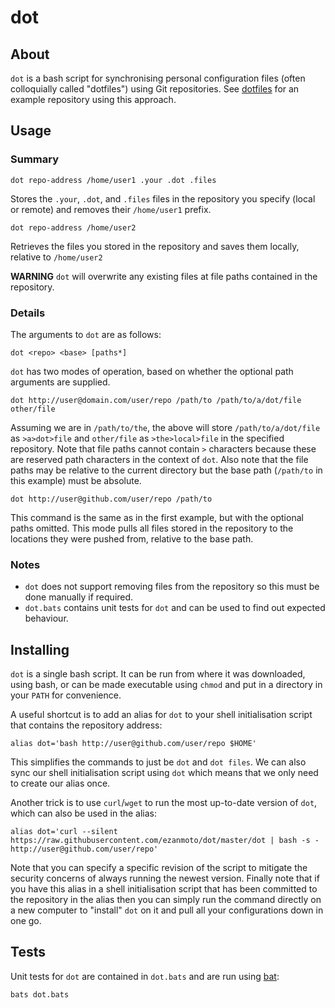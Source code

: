 dot
===

About
-----

`dot` is a bash script for synchronising personal configuration files (often
colloquially called "dotfiles") using Git repositories. See
[dotfiles](https://github.com/eZanmoto/dotfiles) for an example repository using
this approach.

Usage
-----

### Summary

    dot repo-address /home/user1 .your .dot .files

Stores the `.your`, `.dot`, and `.files` files in the repository you specify
(local or remote) and removes their `/home/user1` prefix.

    dot repo-address /home/user2

Retrieves the files you stored in the repository and saves them locally,
relative to `/home/user2`

**WARNING** `dot` will overwrite any existing files at file paths contained in
the repository.

### Details

The arguments to `dot` are as follows:

    dot <repo> <base> [paths*]

`dot` has two modes of operation, based on whether the optional path arguments
are supplied.

    dot http://user@domain.com/user/repo /path/to /path/to/a/dot/file other/file

Assuming we are in `/path/to/the`, the above will store `/path/to/a/dot/file` as
`>a>dot>file` and `other/file` as `>the>local>file` in the specified repository.
Note that file paths cannot contain `>` characters because these are reserved
path characters in the context of `dot`. Also note that the file paths may be
relative to the current directory but the base path (`/path/to` in this example)
must be absolute.

    dot http://user@github.com/user/repo /path/to

This command is the same as in the first example, but with the optional paths
omitted. This mode pulls all files stored in the repository to the locations
they were pushed from, relative to the base path.

### Notes

* `dot` does not support removing files from the repository so this must be done
  manually if required.
* `dot.bats` contains unit tests for `dot` and can be used to find out expected
  behaviour.

Installing
----------

`dot` is a single bash script. It can be run from where it was downloaded, using
bash, or can be made executable using `chmod` and put in a directory in your
`PATH` for convenience.

A useful shortcut is to add an alias for `dot` to your shell initialisation
script that contains the repository address:

    alias dot='bash http://user@github.com/user/repo $HOME'

This simplifies the commands to just be `dot` and `dot files`. We can also sync
our shell initialisation script using `dot` which means that we only need to
create our alias once.

Another trick is to use `curl`/`wget` to run the most up-to-date version of
`dot`, which can also be used in the alias:

    alias dot='curl --silent https://raw.githubusercontent.com/ezanmoto/dot/master/dot | bash -s - http://user@github.com/user/repo'

Note that you can specify a specific revision of the script to mitigate the
security concerns of always running the newest version. Finally note that if you
have this alias in a shell initialisation script that has been committed to the
repository in the alias then you can simply run the command directly on a new
computer to "install" `dot` on it and pull all your configurations down in one
go.

Tests
-----

Unit tests for `dot` are contained in `dot.bats` and are run using
[bat](https://github.com/sstephenson/bats):

    bats dot.bats
